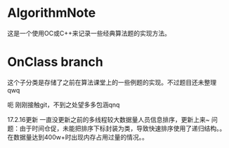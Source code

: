 # AlgorithmNote
这是一个使用OC或C++来记录一些经典算法题的实现方法。
# OnClass branch
这个子分类是存储了之前在算法课堂上的一些例题的实现。不过题目还未整理qwq

呃 刚刚接触git，不到之处望多多包涵qnq

17.2.16更新 一直没更新之前的多线程较大数据量人员信息排序，更新上来~
问题：由于时间仓促，未能把排序下标封装为类，导致快速排序使用了递归结构。。在数据量达到400w+时出现内存占用过量的情况。。
